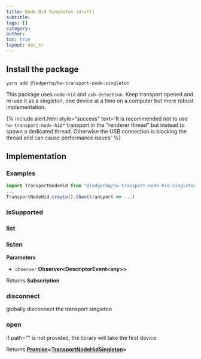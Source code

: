 ```yaml
---
title: Node Hid Singleton (draft)
subtitle:
tags: []
category:
author:
toc: true
layout: doc_tr
---
```




## Install the package

`yarn add @ledgerhq/hw-transport-node-singleton`

This package uses `node-hid` and `usb-detection`. Keep transport opened and re-use it as a singleton, one device at a time on a computer but more robust implementation.

<!--  -->
{% include alert.html style="success" text='It is recommended not to use <code>hw-transport-node-hid\*</code> transport in the "renderer thread" but instead to spawn a dedicated thread. Otherwise the USB connection is blocking the thread and can cause performance issues' %}
<!--  -->

## Implementation

### Examples

```javascript
import TransportNodeHid from "@ledgerhq/hw-transport-node-hid-singleton";
...
TransportNodeHid.create().then(transport => ...)
```

### isSupported

### list

### listen

**Parameters**

-   `observer` **Observer&lt;DescriptorEvent&lt;any>>**

Returns **Subscription**

### disconnect

globally disconnect the transport singleton

### open

if path="" is not provided, the library will take the first device

Returns **[Promise](https://developer.mozilla.org/docs/Web/JavaScript/Reference/Global_Objects/Promise)&lt;[TransportNodeHidSingleton](#transportnodehidsingleton)>**

